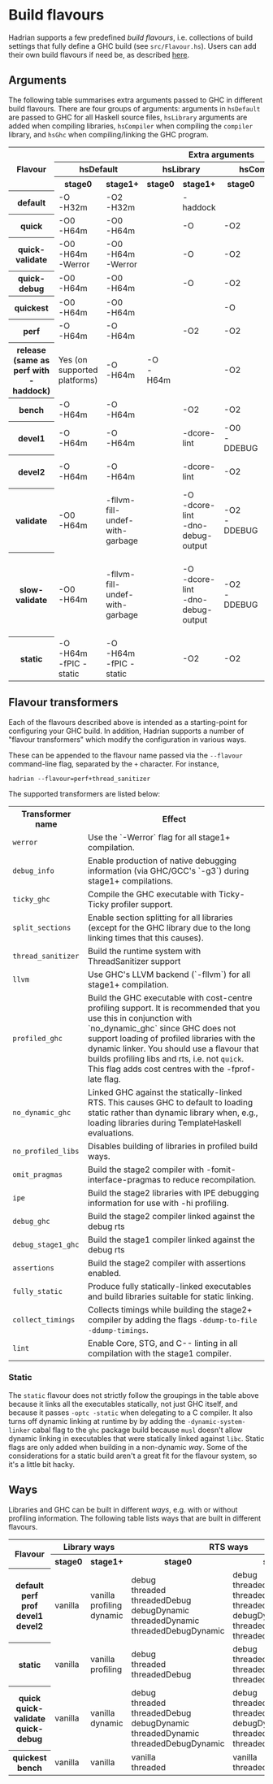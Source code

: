 # Build flavours

Hadrian supports a few predefined _build flavours_, i.e. collections of build
settings that fully define a GHC build (see `src/Flavour.hs`). Users can add their
own build flavours if need be, as described
[here](https://gitlab.haskell.org/ghc/ghc/blob/master/hadrian/doc/user-settings.md#build-flavour).

## Arguments

The following table summarises extra arguments passed to GHC in different build flavours.
There are four groups of arguments: arguments in `hsDefault` are passed to GHC for all Haskell
source files, `hsLibrary` arguments are added when compiling libraries, `hsCompiler`
when compiling the `compiler` library, and `hsGhc` when compiling/linking the GHC program.

<table>
  <tr>
    <th rowspan="3">Flavour</th>
    <th colspan="8">Extra arguments</th>
  </tr>
  <tr>
    <th colspan="2">hsDefault</td>
    <th colspan="2">hsLibrary</td>
    <th colspan="2">hsCompiler</td>
    <th colspan="2">hsGhc</td>
  </tr>
  <tr>
    <th>stage0</td>
    <th>stage1+</td>
    <th>stage0</td>
    <th>stage1+</td>
    <th>stage0</td>
    <th>stage1+</td>
    <th>stage0</td>
    <th>stage1+</td>
  </tr>
  <tr>
    <th>default<br></td>
    <td>-O<br>-H32m<br></td>
    <td>-O2<br>-H32m</td>
    <td></td>
    <td>-haddock</td>
    <td></td>
    <td></td>
    <td></td>
    <td></td>
  </tr>
  <tr>
    <th>quick</td>
    <td>-O0<br>-H64m</td>
    <td>-O0<br>-H64m</td>
    <td></td>
    <td>-O</td>
    <td>-O2</td>
    <td>-O</td>
    <td>-O</td>
    <td></td>
  </tr>
  <tr>
    <th>quick-validate</td>
    <td>-O0<br>-H64m<br>-Werror</td>
    <td>-O0<br>-H64m<br>-Werror</td>
    <td></td>
    <td>-O</td>
    <td>-O2</td>
    <td>-O</td>
    <td>-O</td>
    <td></td>
  </tr>
  <tr>
    <th>quick-debug</td>
    <td>-O0<br>-H64m</td>
    <td>-O0<br>-H64m</td>
    <td></td>
    <td>-O</td>
    <td>-O2</td>
    <td>-O</td>
    <td>-O</td>
    <td>-debug (link)</td>
  </tr>
  <tr>
    <th>quickest</td>
    <td>-O0<br>-H64m</td>
    <td>-O0<br>-H64m</td>
    <td></td>
    <td></td>
    <td>-O</td>
    <td></td>
    <td>-O</td>
    <td></td>
  </tr>
  <tr>
    <th>perf</td>
    <td>-O<br>-H64m</td>
    <td>-O<br>-H64m</td>
    <td></td>
    <td>-O2</td>
    <td>-O2</td>
    <td>-O2</td>
    <td>-O</td>
    <td>-O2</td>
  </tr>
  <tr>
    <th>release (same as perf with -haddock)</td>
    <td> Yes (on supported platforms) </td>
    <td>-O<br>-H64m</td>
    <td>-O<br>-H64m</td>
    <td></td>
    <td>-O2</td>
    <td>-O2</td>
    <td>-O2</td>
    <td>-O</td>
    <td>-O2</td>
  </tr>
  <tr>
    <th>bench</td>
    <td>-O<br>-H64m</td>
    <td>-O<br>-H64m</td>
    <td></td>
    <td>-O2</td>
    <td>-O2</td>
    <td>-O0</td>
    <td>-O2</td>
    <td>-O2</td>
  </tr>
  <tr>
    <th>devel1</td>
    <td>-O<br>-H64m</td>
    <td>-O<br>-H64m</td>
    <td></td>
    <td>-dcore-lint</td>
    <td>-O0<br>-DDEBUG</td>
    <td></td>
    <td>-O0<br>-DDEBUG</td>
    <td></td>
  </tr>
  <tr>
    <th>devel2</td>
    <td>-O<br>-H64m</td>
    <td>-O<br>-H64m</td>
    <td></td>
    <td>-dcore-lint</td>
    <td>-O2</td>
    <td>-O0<br>-DDEBUG</td>
    <td></td>
    <td>-O0<br>-DDEBUG</td>
  </tr>
  <tr>
    <th>validate</td>
    <td>-O0<br>-H64m</td>
    <td>-fllvm-fill-undef-with-garbage</td>
    <td></td>
    <td>-O<br>-dcore-lint<br>-dno-debug-output</td>
    <td>-O2<br>-DDEBUG</td>
    <td>-O<br>-dcore-lint<br>-dno-debug-output</td>
    <td>-O</td>
    <td>-O</td>
  </tr>
  <tr>
    <th>slow-validate</td>
    <td>-O0<br>-H64m</td>
    <td>-fllvm-fill-undef-with-garbage</td>
    <td></td>
    <td>-O<br>-dcore-lint<br>-dno-debug-output</td>
    <td>-O2<br>-DDEBUG</td>
    <td>-O<br>-DDEBUG<br>-dcore-lint<br>-dno-debug-output</td>
    <td>-O</td>
    <td>-O</td>
  </tr>
  <tr>
    <th>static</td>
    <td>-O<br>-H64m<br>-fPIC -static</td>
    <td>-O<br>-H64m<br>-fPIC -static</td>
    <td></td>
    <td>-O2</td>
    <td>-O2</td>
    <td>-O2</td>
    <td>-O<br>-optl -static</td>
    <td>-O2<br>-optl -static</td>
  </tr>
</table>

## Flavour transformers

Each of the flavours described above is intended as a starting-point for
configuring your GHC build. In addition, Hadrian supports a number of "flavour
transformers" which modify the configuration in various ways.

These can be appended to the flavour name passed via the `--flavour`
command-line flag, separated by the `+` character. For instance,

```
hadrian --flavour=perf+thread_sanitizer
```

The supported transformers are listed below:

<table>
    <tr>
        <th>Transformer name</th>
        <th>Effect</th>
    </tr>
    <tr>
        <td><code>werror</code></td>
        <td>Use the `-Werror` flag for all stage1+ compilation.</td>
    </tr>
    <tr>
        <td><code>debug_info</code></td>
        <td>Enable production of native debugging information (via GHC/GCC's `-g3`)
            during stage1+ compilations.</td>
    </tr>
    <tr>
        <td><code>ticky_ghc</code></td>
        <td>Compile the GHC executable with Ticky-Ticky profiler support.</td>
    </tr>
    <tr>
        <td><code>split_sections</code></td>
        <td>Enable section splitting for all libraries (except for the GHC
            library due to the long linking times that this causes).</td>
    </tr>
    <tr>
        <td><code>thread_sanitizer</code></td>
        <td>Build the runtime system with ThreadSanitizer support</td>
    </tr>
    <tr>
        <td><code>llvm</code></td>
        <td>Use GHC's LLVM backend (`-fllvm`) for all stage1+ compilation.</td>
    </tr>
    <tr>
        <td><code>profiled_ghc</code></td>
        <td>Build the GHC executable with cost-centre profiling support.
            It is recommended that you use this in conjunction with `no_dynamic_ghc` since
            GHC does not support loading of profiled libraries with the
            dynamic linker. You should use a flavour that builds profiling libs and rts,
            i.e. not <code>quick</code>. <br>
            This flag adds cost centres with the -fprof-late flag.</td>
    </tr>
    <tr>
        <td><code>no_dynamic_ghc</code></td>
        <td>Linked GHC against the statically-linked RTS. This causes GHC to
            default to loading static rather than dynamic library when,
            e.g., loading libraries during TemplateHaskell evaluations.</td>
    </tr>
    <tr>
        <td><code>no_profiled_libs</code></td>
        <td>Disables building of libraries in profiled build ways.</td>
    </tr>
    <tr>
        <td><code>omit_pragmas</code></td>
        <td>Build the stage2 compiler with -fomit-interface-pragmas to reduce
        recompilation.</td>
    </tr>
    <tr>
        <td><code>ipe</code></td>
        <td>Build the stage2 libraries with IPE debugging information for use with -hi profiling.</td>
    </tr>
    <tr>
        <td><code>debug_ghc</code></td>
        <td>Build the stage2 compiler linked against the debug rts</td>
    </tr>
    <tr>
        <td><code>debug_stage1_ghc</code></td>
        <td>Build the stage1 compiler linked against the debug rts</td>
    </tr>
    <tr>
        <td><code>assertions</code></td>
        <td>Build the stage2 compiler with assertions enabled. </td>
    </tr>
    <tr>
        <td><code>fully_static</code></td>
        <td>Produce fully statically-linked executables and build libraries suitable for static linking.</td>
    </tr>
    <tr>
        <td><code>collect_timings</code></td>
        <td>Collects timings while building the stage2+ compiler by adding the
        flags <code>-ddump-to-file -ddump-timings</code>.</td>
    </tr>
    <tr>
        <td><code>lint</code></td>
        <td>Enable Core, STG, and C-- linting in all compilation with the stage1
        compiler.</td>
    </tr>
</table>

### Static

The `static` flavour does not strictly follow the groupings in the table
above because it links all the executables statically, not just GHC
itself, and because it passes `-optc -static` when delegating to a C
compiler.  It also turns off dynamic linking at runtime by by adding the
`-dynamic-system-linker` cabal flag to the `ghc` package build because
`musl` doesn't allow dynamic linking in executables that were statically
linked against `libc`.  Static flags are only added when building in a
non-dynamic _way_.  Some of the considerations for a static build aren't
a great fit for the flavour system, so it's a little bit hacky.

## Ways

Libraries and GHC can be built in different _ways_, e.g. with or without profiling
information. The following table lists ways that are built in different flavours.

<table>
    <tr>
        <th rowspan="2">Flavour</th>
        <th colspan="2">Library ways</th>
        <th colspan="2">RTS ways</th>
    </tr>
    <tr>
        <th>stage0</th>
        <th>stage1+</th>
        <th>stage0</th>
        <th>stage1+</th>
        <th>stage0</th>
        <th>stage1+</th>
    </tr>
    <tr>
    <th>default<br>perf<br>prof<br>devel1<br>devel2</td>
    <td>vanilla</td>
    <td>vanilla<br>profiling<br>dynamic</td>
    <td>debug<br>threaded<br>threadedDebug<br>debugDynamic<br>threadedDynamic<br>threadedDebugDynamic</td>
    <td>debug<br>threaded<br>threadedDebug<br>threadedProfiling<br>debugDynamic<br>threadedDynamic<br>threadedDebugDynamic</td>
</tr>
<tr>
    <th>static</td>
    <td>vanilla</td>
    <td>vanilla<br>profiling</td>
    <td>debug<br>threaded<br>threadedDebug</td>
    <td>
        debug<br>threaded<br>threadedDebug<br>threadedProfiling
    </td>
    <td>Only in<br>prof<br>flavour</td>
    <td>Only in<br>prof<br>flavour</td>
</tr>
<tr>
    <th>quick<br>quick-validate<br>quick-debug</th>
    <td>vanilla</td>
    <td>vanilla<br>dynamic</td>
    <td>debug<br>threaded<br>threadedDebug<br>debugDynamic<br>threadedDynamic<br>threadedDebugDynamic</td>
    <td>debug<br>threaded<br>threadedDebug<br>debugDynamic<br>threadedDynamic<br>threadedDebugDynamic</td>
</tr>
<tr>
    <th>quickest<br>bench</th>
    <td>vanilla</td>
    <td>vanilla</td>
    <td>vanilla<br>threaded</td>
    <td>vanilla<br>threaded</td>
</tr>
</table>

